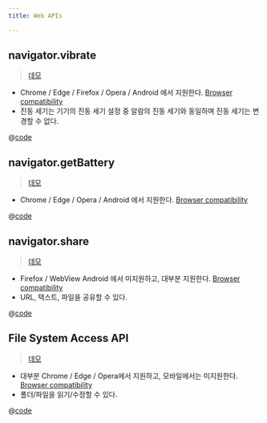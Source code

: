 ```yaml
---
title: Web APIs

---
```

## navigator.vibrate
> [데모](https://chodragon9.github.io/one-piece/docs/fe-dev/code-snippets/Javascript/WebApis/vibrate.html)

- Chrome / Edge / Firefox / Opera / Android 에서 지원한다. [Browser compatibility](https://developer.mozilla.org/en-US/docs/Web/API/Navigator/vibrate#browser_compatibility)
- 진동 세기는 기기의 진동 세기 설정 중 알람의 진동 세기와 동일하며 진동 세기는 변경할 수 없다.

@[code](@/docs/fe-dev/code-snippets/Javascript/WebApis/vibrate.html)

## navigator.getBattery
> [데모](https://chodragon9.github.io/one-piece/docs/fe-dev/code-snippets/Javascript/WebApis/battery.html)

- Chrome / Edge / Opera / Android 에서 지원한다.  [Browser compatibility](https://developer.mozilla.org/en-US/docs/Web/API/Battery_Status_API#browser_compatibility)

@[code](@/docs/fe-dev/code-snippets/Javascript/WebApis/battery.html)

## navigator.share
> [데모](https://chodragon9.github.io/one-piece/docs/fe-dev/code-snippets/Javascript/WebApis/share.html)

- Firefox / WebView Android 에서 미지원하고, 대부분 지원한다. [Browser compatibility](https://developer.mozilla.org/en-US/docs/Web/API/Web_Share_API#browser_compatibility)
- URL, 텍스트, 파일을 공유할 수 있다.

@[code](@/docs/fe-dev/code-snippets/Javascript/WebApis/share.html)

## File System Access API
> [데모](https://chodragon9.github.io/one-piece/docs/fe-dev/code-snippets/Javascript/WebApis/fileSystemAccess.html)

- 대부분 Chrome / Edge / Opera에서 지원하고, 모바일에서는 미지원한다. [Browser compatibility](https://developer.mozilla.org/en-US/docs/Web/API/File_System_Access_API#browser_compatibility)
- 폴더/파일을 읽기/수정할 수 있다.

@[code](@/docs/fe-dev/code-snippets/Javascript/WebApis/fileSystemAccess.html)
